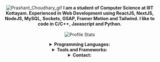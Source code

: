 <p align="center">
    <img src="./assets/Prashant_Choudhary.gif" alt="Prashant_Choudhary_gif" border="0"/>
    <strong>I am a student of Computer Science at IIIT Kottayam. Experienced in Web Development using ReactJS, NextJS, NodeJS, MySQL, Sockets, GSAP, Framer Motion and Tailwind. I like to code in C/C++, Javascript and Python.</strong><br><br>
    <img src="https://github-readme-stats.vercel.app/api?username=prashant6802&show_icons=true&hide_border=true" alt="Profile Stats"/>
 <details align="center">
</p>
    <summary align="center"><strong>Programming Languages:</strong></summary>
     <table align="center">
         <tr align="center">
            <td  align = "center"><img src="https://img.icons8.com/color/24/000000/c-programming.png"/><br>C</td>
             <td  align = "center"><img src="https://img.icons8.com/color/24/000000/c-plus-plus-logo.png"/><br>C++</td>
             <td  align = "center"><img src="https://i.ibb.co/sqwPMvX/python.png" alt="python" border="0"><br>Python</td>
             <td  align = "center"><img src="https://img.icons8.com/ios-filled/24/000000/mysql-logo.png"/><br>SQL</td>
         </tr>
         <tr align="center">
             <td  align = "center"><img src="https://img.icons8.com/color/24/000000/javascript.png"/><br>JavaScript</td>
             <td  align = "center"><img src="https://img.icons8.com/color/24/000000/typescript.png"/><br>TypeScript</td>
             <td  align = "center"><img src="https://img.icons8.com/color/24/000000/html-5.png"/><br>HTML</td>
             <td  align = "center"><img src="https://img.icons8.com/color/24/000000/css3.png"/><br>CSS</td>
         </tr>
     </table>
    <p align="center"><img src="https://github-readme-stats.vercel.app/api/top-langs/?username=prashant6802&layout=compact" alt="Most Used Language"/></p>
    <p align="center"><img src="https://github-readme-stats.vercel.app/api/wakatime?username=prashant6802" alt="Wakatime Language"/></p>
    </details>
 <details align="center">
    <summary align="center"><strong>Tools and Frameworks:</strong></summary>
     <table align="center">
         <tr align="center">
             <td  align = "center"><img src="https://i.imgur.com/TuC94eZ.png"/><br>React JS</td>
             <td  align = "center"><img src="https://i.imgur.com/3sikUkq.png" alt="next" border="0"/><br>Next JS</td>
             <td  align = "center"><img src="https://i.imgur.com/Errv237.jpg"/><br>Node JS</td>
             <td  align = "center"><img src="https://i.imgur.com/SR5xIgQ.jpg"/><br>Express JS</td>
             <td  align = "center"><img src="https://i.imgur.com/PrlzikU.jpg"/><br>Tailwind CSS</td>
             <td  align = "center"><img src="https://i.imgur.com/6SnEgMS.png"/><br>MySQL</td>
         </tr>
         <tr align="center">
             <td  align = "center"><img src="https://img.icons8.com/ios-glyphs/24/000000/github.png"/><br>GitHub</td>
             <td  align = "center"><img src="https://img.icons8.com/color/24/000000/git.png"/><br>Git</td>
             <td  align = "center"><img src="https://img.icons8.com/color/24/000000/amazon-web-services.png"/><br>AWS</td>
             <td  align = "center"><img src="https://i.imgur.com/bVvSaKv.png"/><br>GSAP</td>
             <td  align = "center"><img src="https://i.imgur.com/UacpXRT.png"/><br>Framer Motion</td>
             <td  align = "center"><img src="https://i.imgur.com/cWTZelx.png"/><br>Socket.io</td>
         </tr>
     </table>
        </details>
<details align="center">
    <summary align="center"><strong>Contact:</strong></summary>
     <table align="center">
         <tr align="center">
             <td  align = "center"><a href="mailto:jakharprashant6802@gmail.com"><img src="https://img.icons8.com/color/24/000000/email-sign.png"/><br>Email</a></td>
    </table>
    </details>

<!--
**prashant6802/prashant6802** is a ✨ _special_ ✨ repository because its `README.md` (this file) appears on your GitHub profile.

Here are some ideas to get you started:

- 🔭 I’m currently working on ...
- 🌱 I’m currently learning ...
- 👯 I’m looking to collaborate on ...
- 🤔 I’m looking for help with ...
- 💬 Ask me about ...
- 📫 How to reach me: ...
- 😄 Pronouns: ...
- ⚡ Fun fact: ...
- 
-->
